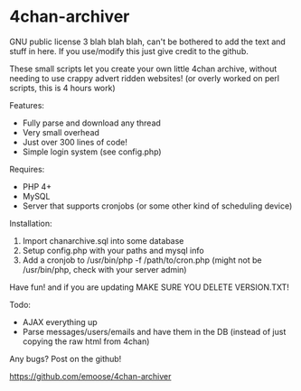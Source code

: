 4chan-archiver
==============

GNU public license 3 blah blah blah, can't be bothered to add the text and stuff in here. If you use/modify this just give credit to the github.

These small scripts let you create your own little 4chan archive, without needing to use crappy advert ridden websites! (or overly worked on perl scripts, this is 4 hours work)

Features:

* Fully parse and download any thread
* Very small overhead
* Just over 300 lines of code!
* Simple login system (see config.php)

Requires:

* PHP 4+
* MySQL
* Server that supports cronjobs (or some other kind of scheduling device)

Installation:

1. Import chanarchive.sql into some database
2. Setup config.php with your paths and mysql info
3. Add a cronjob to /usr/bin/php -f /path/to/cron.php (might not be /usr/bin/php, check with your server admin)

Have fun! and if you are updating MAKE SURE YOU DELETE VERSION.TXT!

Todo:
* AJAX everything up
* Parse messages/users/emails and have them in the DB (instead of just copying the raw html from 4chan)

Any bugs? Post on the github!

https://github.com/emoose/4chan-archiver
